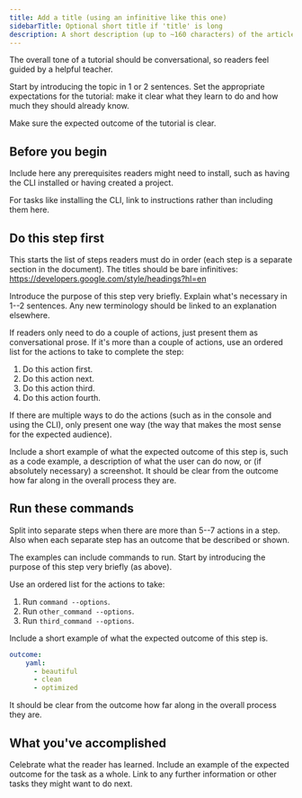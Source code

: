 ```yaml
---
title: Add a title (using an infinitive like this one)
sidebarTitle: Optional short title if 'title' is long
description: A short description (up to ~160 characters) of the article that should make sense out of context (like on a listing page).
---
```


<!-- 
When to use
  When you want to outline a real use case or need.
  When you want to increase readers' understanding of something while doing it,
  to help them learn by doing.
  The focus is on building long-term understanding
  through a practical example.
  https://diataxis.fr/tutorials/

How to use
  1. Copy this template into the right directory in /src/docs/.
  2. Rename it to match the title.
  3. Replace the following content with your own.
-->

The overall tone of a tutorial should be conversational,
so readers feel guided by a helpful teacher.

Start by introducing the topic in 1 or 2 sentences.
Set the appropriate expectations for the tutorial:
make it clear what they learn to do
and how much they should already know.

Make sure the expected outcome of the tutorial is clear.

## Before you begin

Include here any prerequisites readers might need to install,
such as having the CLI installed or having created a project.

For tasks like installing the CLI,
link to instructions rather than including them here.

## Do this step first

This starts the list of steps readers must do in order
(each step is a separate section in the document).
The titles should be bare infinitives: https://developers.google.com/style/headings?hl=en

Introduce the purpose of this step very briefly.
Explain what's necessary in 1--2 sentences.
Any new terminology should be linked to an explanation elsewhere.

If readers only need to do a couple of actions, just present them as conversational prose.
If it's more than a couple of actions,
use an ordered list for the actions to take to complete the step:

1. Do this action first.
1. Do this action next.
1. Do this action third.
1. Do this action fourth.

If there are multiple ways to do the actions (such as in the console and using the CLI),
only present one way (the way that makes the most sense for the expected audience).

Include a short example of what the expected outcome of this step is,
such as a code example, a description of what the user can do now,
or (if absolutely necessary) a screenshot.
It should be clear from the outcome how far along in the overall process they are.

## Run these commands

Split into separate steps when there are more than 5--7 actions in a step.
Also when each separate step has an outcome that be described or shown.

The examples can include commands to run.
Start by introducing the purpose of this step very briefly (as above).

Use an ordered list for the actions to take:

1. Run `command --options`.
1. Run `other_command --options`.
1. Run `third_command --options`.

Include a short example of what the expected outcome of this step is.

```yaml
outcome:
    yaml:
      - beautiful
      - clean
      - optimized
```

It should be clear from the outcome how far along in the overall process they are.

## What you've accomplished

Celebrate what the reader has learned.
Include an example of the expected outcome for the task as a whole.
Link to any further information or other tasks they might want to do next.
